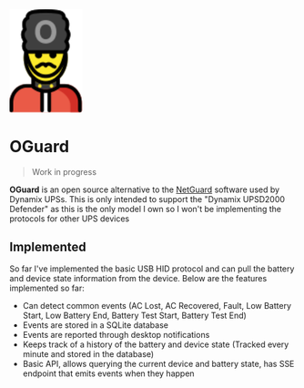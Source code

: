 
<img src="./assets/oguard.svg" width="128px" alt="OGuard Logo">

# OGuard

> Work in progress 

**OGuard** is an open source alternative to the [NetGuard](https://powershield.com.au/support-menu/download-area/netguard-software-downloads/) software used by Dynamix UPSs. This is only intended to support 
the "Dynamix UPSD2000 Defender" as this is the only model I own so I won't be implementing the protocols 
for other UPS devices


## Implemented 

So far I've implemented the basic USB HID protocol and can pull the battery and device state information from the device. Below are the features implemented so far:

- Can detect common events (AC Lost, AC Recovered, Fault, Low Battery Start, Low Battery End, Battery Test Start, Battery Test End)
- Events are stored in a SQLite database
- Events are reported through desktop notifications
- Keeps track of a history of the battery and device state (Tracked every minute and stored in the database)
- Basic API, allows querying the current device and battery state, has SSE endpoint that emits events when they happen
